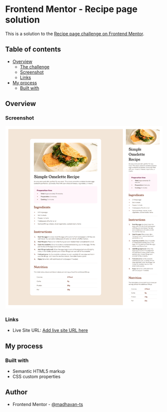 # Frontend Mentor - Recipe page solution

This is a solution to the [Recipe page challenge on Frontend Mentor](https://www.frontendmentor.io/challenges/recipe-page-KiTsR8QQKm).

## Table of contents

- [Overview](#overview)
  - [The challenge](#the-challenge)
  - [Screenshot](#screenshot)
  - [Links](#links)
- [My process](#my-process)
  - [Built with](#built-with)

## Overview

### Screenshot

![](./screenshot.png)

### Links

- Live Site URL: [Add live site URL here](https://fancy-dasik-0d72aa.netlify.app/Recipe%20page/)

## My process

### Built with

- Semantic HTML5 markup
- CSS custom properties

## Author

- Frontend Mentor - [@madhavan-ts](https://www.frontendmentor.io/profile/madhavan-ts)
